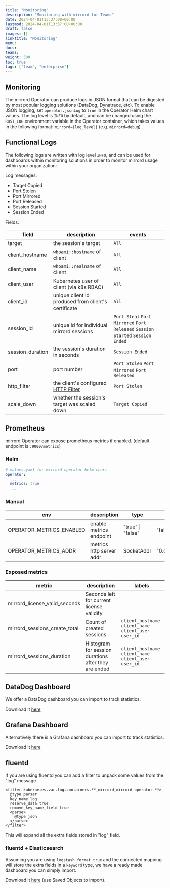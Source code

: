 ```yaml
---
title: "Monitoring"
description: "Monitoring with mirrord for Teams"
date: 2024-04-01T13:37:00+00:00
lastmod: 2024-04-01T13:37:00+00:00
draft: false
images: []
linktitle: "Monitoring"
menu:
docs:
teams:
weight: 500
toc: true
tags: ["team", "enterprise"]
---
```


## Monitoring

The mirrord Operator can produce logs in JSON format that can be digested by most popular logging solutions (DataDog, Dynatrace, etc).
To enable JSON logging, set `operator.jsonLog` to `true` in the Operator Helm chart values.
The log level is `INFO` by default, and can be changed using the `RUST_LOG` environment variable in the Operator container, which takes values in the following format: `mirrord={log_level}` (e.g. `mirrord=debug`).

## Functional Logs

The following logs are written with log level `INFO`, and can be used for dashboards within monitoring solutions in order to monitor mirrord usage within your organization:

Log messages:
- Target Copied
- Port Stolen
- Port Mirrored
- Port Released
- Session Started
- Session Ended

Fields:

|field|description|events|
|---|---|---|
|target|the session's target|`All`|
|client_hostname|`whoami::hostname` of client|`All`|
|client_name|`whoami::realname` of client|`All`|
|client_user|Kubernetes user of client (via k8s RBAC)|`All`|
|client_id|unique client id produced from client's certificate|`All`|
|session_id|unique id for individual mirrord sessions|`Port Steal` `Port Mirrored` `Port Released` `Session Started` `Session Ended`|
|session_duration|the session's duration in seconds|`Session Ended`|
|port|port number|`Port Stolen` `Port Mirrored` `Port Released`|
|http_filter|the client's configured [HTTP Filter](/mirrord/docs/reference/configuration/#feature-network-incoming-http-filter)|`Port Stolen`|
|scale_down|whether the session's target was scaled down|`Target Copied`|


## Prometheus

mirrord Operator can expose prometheus metrics if enabled. (default endpoint is `:9000/metrics`)

### Helm
```yaml
# values.yaml for mirrord-operator helm chart
operator:
  ...
  metrics: true
  ...
```

### Manual
|env|description|type|default|
|---|---|---|---|
|OPERATOR_METRICS_ENABLED|enable metrics endpoint|"true" \| "false"|"false"|
|OPERATOR_METRICS_ADDR|metrics http server addr|SocketAddr|"0.0.0.0:9000"|

### Exposed metrics
|metric|description|labels|
|---|---|---|
|mirrord_license_valid_seconds|Seconds left for current license validity|
|mirrord_sessions_create_total|Count of created sessions|`client_hostname` `client_name` `client_user` `user_id`|
|mirrord_sessions_duration|Histogram for session durations after they are ended|`client_hostname` `client_name` `client_user` `user_id`|

## DataDog Dashboard

We offer a DataDog dashboard you can import to track statistics.

Download it <a href="/mirrord/datadog/Mirrord_Operator_Dashboard.json" download>here</a>

## Grafana Dashboard

Alternatively there is a Grafana dashboard you can import to track statistics.

Download it <a href="/mirrord/grafana/Mirrord_Operator_Dashboard.json" download>here</a>


## fluentd

If you are using fluentd you can add a filter to unpack some values from the "log" message

```
<filter kubernetes.var.log.containers.**_mirrord_mirrord-operator-**>
  @type parser
  key_name log
  reserve_data true
  remove_key_name_field true
  <parse>
    @type json
  </parse>
</filter>
```

This will expand all the extra fields stored in "log" field.

### fluentd + Elasticsearch

Assuming you are using `logstash_format true` and the connected mapping will store the extra fields in a `keyword` type, we have a ready made dashboard you can simply import.

Download it <a href="/mirrord/operator-fluentd-kibana.ndjson" download>here</a> (use Saved Objects to import).
